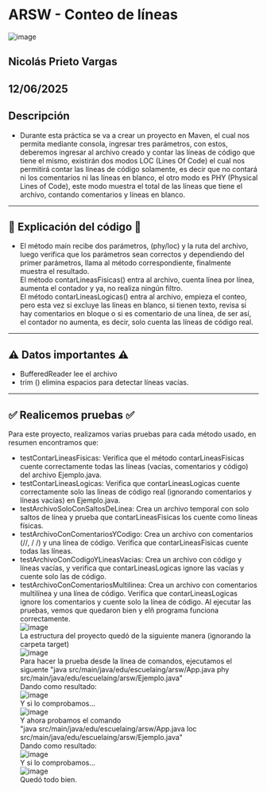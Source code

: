 # ARSW - Conteo de líneas  
![image](https://github.com/user-attachments/assets/3253071f-974d-4cca-b5c1-43c877a03491)  
## Nicolás Prieto Vargas  
## 12/06/2025  
## Descripción  
- Durante esta práctica se va a crear un proyecto en Maven, el cual nos permita mediante consola, ingresar tres parámetros, con estos, deberemos ingresar al archivo creado y contar las líneas de código que tiene el mismo, existirán dos modos LOC (Lines Of Code) el cual nos permitirá contar las líneas de código solamente, es decir que no contará ni los comentarios ni las líneas en blanco, el otro modo es PHY (Physical Lines of Code), este modo muestra el total de las líneas que tiene el archivo, contando comentarios y líneas en blanco.  
---  
## 🔎 Explicación del código 🔎  
- El método main recibe dos parámetros, (phy/loc) y la ruta del archivo, luego verifica que los parámetros sean correctos y dependiendo del primer parámetros, llama al método correspondiente, finalmente muestra el resultado.  
El método contarLineasFisicas() entra al archivo, cuenta línea por línea, aumenta el contador y ya, no realiza ningún filtro.  
El método contarLineasLogicas() entra al archivo, empieza el conteo, pero esta vez si excluye las líneas en blanco, si tienen texto, revisa si hay comentarios en bloque o si es comentario de una línea, de ser así, el contador no aumenta, es decir, solo cuenta las líneas de código real.  
---
## ⚠️ Datos importantes ⚠️  
- BufferedReader lee el archivo  
- trim () elimina espacios para detectar líneas vacías.  
---
##  ✅ Realicemos pruebas ✅  
Para este proyecto, realizamos varias pruebas para cada método usado, en resumen encontramos que:  
- testContarLineasFisicas: Verifica que el método contarLineasFisicas cuente correctamente todas las líneas (vacías, comentarios y código) del archivo Ejemplo.java.
- testContarLineasLogicas: Verifica que contarLineasLogicas cuente correctamente solo las líneas de código real (ignorando comentarios y líneas vacías) en Ejemplo.java.
- testArchivoSoloConSaltosDeLinea: Crea un archivo temporal con solo saltos de línea y prueba que contarLineasFisicas los cuente como líneas físicas.
- testArchivoConComentariosYCodigo: Crea un archivo con comentarios (//, / /) y una línea de código. Verifica que contarLineasFisicas cuente todas las líneas.
- testArchivoConCodigoYLineasVacias: Crea un archivo con código y líneas vacías, y verifica que contarLineasLogicas ignore las vacías y cuente solo las de código.
- testArchivoConComentariosMultilinea: Crea un archivo con comentarios multilínea y una línea de código. Verifica que contarLineasLogicas ignore los comentarios y cuente solo la línea de código.
Al ejecutar las pruebas, vemos que quedaron bien y elñ programa funciona correctamente.  
![image](https://github.com/user-attachments/assets/58c86fdb-1f1e-4e78-b272-fa09b100b5cb)  
La estructura del proyecto quedó de la siguiente manera (ignorando la carpeta target)  
![image](https://github.com/user-attachments/assets/feae03be-055d-40be-9607-f3915d4f5dbb)  
Para hacer la prueba desde la línea de comandos, ejecutamos el siguente  "java src/main/java/edu/escuelaing/arsw/App.java phy src/main/java/edu/escuelaing/arsw/Ejemplo.java"  
Dando como resultado:  
![image](https://github.com/user-attachments/assets/1e566f54-57a4-47ad-b036-25d5f93ffaa0)  
Y si lo comprobamos...  
![image](https://github.com/user-attachments/assets/428dba2f-cf05-4e61-baf0-6ff1da256a41)  
Y ahora probamos el comando  
"java src/main/java/edu/escuelaing/arsw/App.java loc src/main/java/edu/escuelaing/arsw/Ejemplo.java"  
Dando como resultado:  
![image](https://github.com/user-attachments/assets/dba4b359-9e86-4799-a90c-87ecadaccf44)  
Y si lo comprobamos...  
![image](https://github.com/user-attachments/assets/a58c6459-01f2-4c87-8af4-8016ee40be9c)  
Quedó todo bien.

